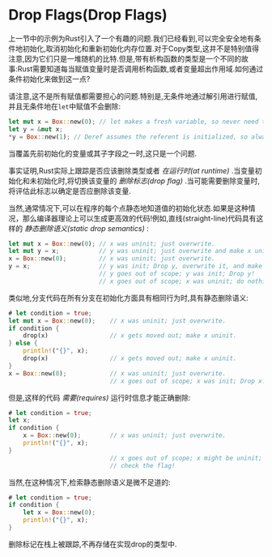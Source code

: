 # Drop Flags(Drop Flags)

上一节中的示例为Rust引入了一个有趣的问题.我们已经看到,可以完全安全地有条件地初始化,取消初始化和重新初始化内存位置.对于Copy类型,这并不是特别值得注意,因为它们只是一堆随机的比特.但是,带有析构函数的类型是一个不同的故事:Rust需要知道每当赋值变量时是否调用析构函数,或者变量超出作用域.如何通过条件初始化来做到这一点?

请注意,这不是所有赋值都需要担心的问题.特别是,无条件地通过解引用进行赋值,并且无条件地在`let`中赋值不会删除:

```Rust
let mut x = Box::new(0); // let makes a fresh variable, so never need to drop
let y = &mut x;
*y = Box::new(1); // Deref assumes the referent is initialized, so always drops
```

当覆盖先前初始化的变量或其子字段之一时,这只是一个问题.

事实证明,Rust实际上跟踪是否应该删除类型或者 *在运行时(at runtime)* .当变量初始化和未初始化时,将切换该变量的 *删除标志(drop flag)* .当可能需要删除变量时,将评估此标志以确定是否应删除该变量.

当然,通常情况下,可以在程序的每个点静态地知道值的初始化状态.如果是这种情况，那么编译器理论上可以生成更高效的代码!例如,直线(straight-line)代码具有这样的 *静态删除语义(static drop semantics)* :

```Rust
let mut x = Box::new(0); // x was uninit; just overwrite.
let mut y = x;           // y was uninit; just overwrite and make x uninit.
x = Box::new(0);         // x was uninit; just overwrite.
y = x;                   // y was init; Drop y, overwrite it, and make x uninit!
                         // y goes out of scope; y was init; Drop y!
                         // x goes out of scope; x was uninit; do nothing.
```

类似地,分支代码在所有分支在初始化方面具有相同行为时,具有静态删除语义:

```Rust
# let condition = true;
let mut x = Box::new(0);    // x was uninit; just overwrite.
if condition {
    drop(x)                 // x gets moved out; make x uninit.
} else {
    println!("{}", x);
    drop(x)                 // x gets moved out; make x uninit.
}
x = Box::new(0);            // x was uninit; just overwrite.
                            // x goes out of scope; x was init; Drop x!
```

但是,这样的代码 *需要(requires)* 运行时信息才能正确删除:

```Rust
# let condition = true;
let x;
if condition {
    x = Box::new(0);        // x was uninit; just overwrite.
    println!("{}", x);
}
                            // x goes out of scope; x might be uninit;
                            // check the flag!
```

当然,在这种情况下,检索静态删除语义是微不足道的:

```Rust
# let condition = true;
if condition {
    let x = Box::new(0);
    println!("{}", x);
}
```

删除标记在栈上被跟踪,不再存储在实现drop的类型中.
